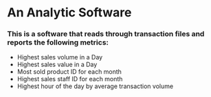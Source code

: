 # An Analytic Software

### This is a software that reads through transaction files and reports the following metrics:

- Highest sales volume in a Day
- Highest sales value in a Day
- Most sold product ID for each month
- Highest sales staff ID for each month
- Highest hour of the day by average transaction volume

